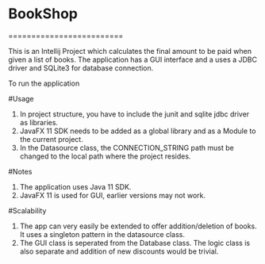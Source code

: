 # BookShop
=========================

This is an Intellij Project which calculates the final amount to be paid when given a list of books. The application has a GUI interface and a uses a JDBC driver and SQLite3 for database connection.

To run the application

 #Usage

1. In project structure, you have to include the junit and sqlite jdbc driver as libraries.
2. JavaFX 11 SDK needs to be added as a global library and as a Module to the current project.
3. In the Datasource class, the CONNECTION_STRING path must be changed to the local path where the project resides.


#Notes

1. The application uses Java 11 SDK. 
2. JavaFX 11 is used for GUI, earlier versions may not work.

#Scalability

1. The app can very easily be extended to offer addition/deletion of books. It uses a singleton pattern in the datasource class.
2. The GUI class is seperated from the Database class. The logic class is also separate and addition of new discounts would be trivial.
